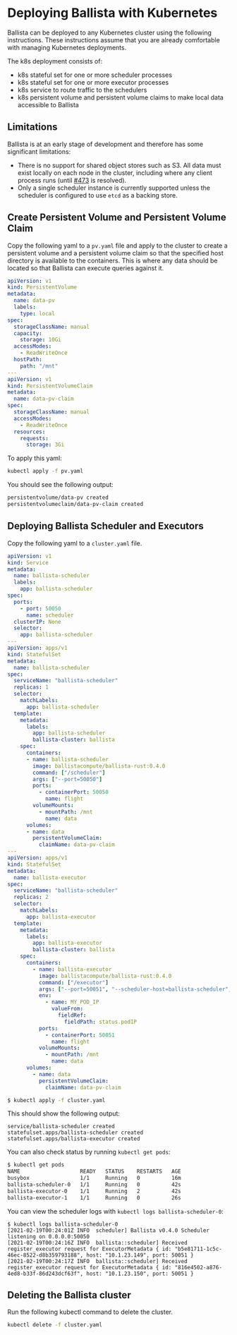 # Deploying Ballista with Kubernetes

Ballista can be deployed to any Kubernetes cluster using the following instructions. These instructions assume that
you are already comfortable with managing Kubernetes deployments.

The k8s deployment consists of:

- k8s stateful set for one or more scheduler processes
- k8s stateful set for one or more executor processes
- k8s service to route traffic to the schedulers
- k8s persistent volume and persistent volume claims to make local data accessible to Ballista

## Limitations

Ballista is at an early stage of development and therefore has some significant limitations:

- There is no support for shared object stores such as S3. All data must exist locally on each node in the 
  cluster, including where any client process runs  (until 
  [#473](https://github.com/ballista-compute/ballista/issues/473) is resolved).
- Only a single scheduler instance is currently supported unless the scheduler is configured to use `etcd` as a 
  backing store.

## Create Persistent Volume and Persistent Volume Claim 

Copy the following yaml to a `pv.yaml` file and apply to the cluster to create a persistent volume and a persistent 
volume claim so that the specified host directory is available to the containers. This is where any data should be 
located so that Ballista can execute queries against it.

```yaml
apiVersion: v1
kind: PersistentVolume
metadata:
  name: data-pv
  labels:
    type: local
spec:
  storageClassName: manual
  capacity:
    storage: 10Gi
  accessModes:
    - ReadWriteOnce
  hostPath:
    path: "/mnt"
---
apiVersion: v1
kind: PersistentVolumeClaim
metadata:
  name: data-pv-claim
spec:
  storageClassName: manual
  accessModes:
    - ReadWriteOnce
  resources:
    requests:
      storage: 3Gi
```

To apply this yaml:

```bash
kubectl apply -f pv.yaml
```

You should see the following output:

```bash
persistentvolume/data-pv created
persistentvolumeclaim/data-pv-claim created
```

## Deploying Ballista Scheduler and Executors

Copy the following yaml to a `cluster.yaml` file.

```yaml
apiVersion: v1
kind: Service
metadata:
  name: ballista-scheduler
  labels:
    app: ballista-scheduler
spec:
  ports:
    - port: 50050
      name: scheduler
  clusterIP: None
  selector:
    app: ballista-scheduler
---
apiVersion: apps/v1
kind: StatefulSet
metadata:
  name: ballista-scheduler
spec:
  serviceName: "ballista-scheduler"
  replicas: 1
  selector:
    matchLabels:
      app: ballista-scheduler
  template:
    metadata:
      labels:
        app: ballista-scheduler
        ballista-cluster: ballista
    spec:
      containers:
      - name: ballista-scheduler
        image: ballistacompute/ballista-rust:0.4.0
        command: ["/scheduler"]
        args: ["--port=50050"]
        ports:
          - containerPort: 50050
            name: flight
        volumeMounts:
          - mountPath: /mnt
            name: data
      volumes:
      - name: data
        persistentVolumeClaim:
          claimName: data-pv-claim
---
apiVersion: apps/v1
kind: StatefulSet
metadata:
  name: ballista-executor
spec:
  serviceName: "ballista-scheduler"
  replicas: 2
  selector:
    matchLabels:
      app: ballista-executor
  template:
    metadata:
      labels:
        app: ballista-executor
        ballista-cluster: ballista
    spec:
      containers:
        - name: ballista-executor
          image: ballistacompute/ballista-rust:0.4.0
          command: ["/executor"]
          args: ["--port=50051", "--scheduler-host=ballista-scheduler", "--scheduler-port=50050", "--external-host=$(MY_POD_IP)"]
          env:
            - name: MY_POD_IP
              valueFrom:
                fieldRef:
                  fieldPath: status.podIP            
          ports:
            - containerPort: 50051
              name: flight
          volumeMounts:
            - mountPath: /mnt
              name: data
      volumes:
        - name: data
          persistentVolumeClaim:
            claimName: data-pv-claim
```

```bash
$ kubectl apply -f cluster.yaml
```

This should show the following output:

```
service/ballista-scheduler created
statefulset.apps/ballista-scheduler created
statefulset.apps/ballista-executor created
```

You can also check status by running `kubectl get pods`:

```bash
$ kubectl get pods
NAME                   READY   STATUS    RESTARTS   AGE
busybox                1/1     Running   0          16m
ballista-scheduler-0   1/1     Running   0          42s
ballista-executor-0    1/1     Running   2          42s
ballista-executor-1    1/1     Running   0          26s
```

You can view the scheduler logs with `kubectl logs ballista-scheduler-0`:

```
$ kubectl logs ballista-scheduler-0
[2021-02-19T00:24:01Z INFO  scheduler] Ballista v0.4.0 Scheduler listening on 0.0.0.0:50050
[2021-02-19T00:24:16Z INFO  ballista::scheduler] Received register_executor request for ExecutorMetadata { id: "b5e81711-1c5c-46ec-8522-d8b359793188", host: "10.1.23.149", port: 50051 }
[2021-02-19T00:24:17Z INFO  ballista::scheduler] Received register_executor request for ExecutorMetadata { id: "816e4502-a876-4ed8-b33f-86d243dcf63f", host: "10.1.23.150", port: 50051 }
```

## Deleting the Ballista cluster

Run the following kubectl command to delete the cluster.

```bash
kubectl delete -f cluster.yaml
```
